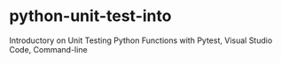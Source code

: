 # python-unit-test-into
Introductory on Unit Testing Python Functions with Pytest, Visual Studio Code, Command-line
